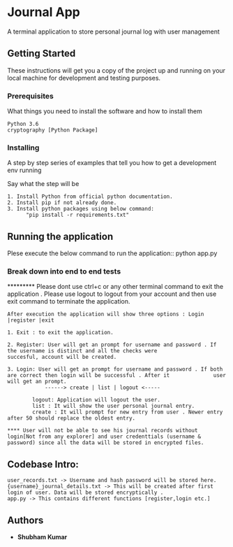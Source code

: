 # Journal App

A terminal application to store personal journal log with user management

## Getting Started

These instructions will get you a copy of the project up and running on your local machine for development and testing purposes. 

### Prerequisites

What things you need to install the software and how to install them

```
Python 3.6
cryptography [Python Package]
```

### Installing

A step by step series of examples that tell you how to get a development env running

Say what the step will be

```
1. Install Python from official python documentation.
2. Install pip if not already done.
3. Install python packages using below command:
      "pip install -r requirements.txt"
```


## Running the application

Plese execute the below command to run the application::
	python app.py


### Break down into end to end tests

********* Please dont use ctrl+c or any other terminal command to exit the application . Please use logout to logout from your account
			and then use exit command to terminate the application.
```
After execution the application will show three options : Login |register |exit

1. Exit : to exit the application.

2. Register: User will get an prompt for username and password . If the username is distinct and all the checks were 						succesful, account will be created.

3. Login: User will get an prompt for username and password . If both are correct then login will be successful . After it 				user will get an prompt.
			------> create | list | logout <----- 	

		logout: Application will logout the user.
		list : It will show the user personal journal entry.
		create : It will prompt for new entry from user . Newer entry after 50 should replace the oldest entry.

**** User will not be able to see his journal records without login[Not from any explorer] and user credenttials (username & password) since all the data will be stored in encrypted files.

```

## Codebase Intro:

	user_records.txt -> Username and hash password will be stored here.
	{username}_journal_details.txt -> This will be created after first login of user. Data will be stored encryptically .
	app.py -> This contains different functions [register,login etc.]

## Authors

* **Shubham Kumar** 